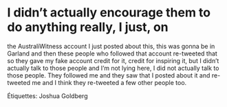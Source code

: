 # I didn’t actually encourage them to do anything really, I just, on
the AustraliWitness account I just posted about this, this was gonna be in Garland
and then these people who followed that account re-tweeted that so they gave my
fake account credit for it, credit for inspiring it, but I didn’t actually talk to those
people and I’m not lying here, I did not actually talk to those people. They
followed me and they saw that I posted about it and re-tweeted me and I think
they re-tweeted a few other people too.

Étiquettes: Joshua Goldberg